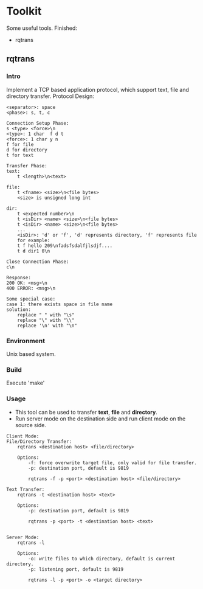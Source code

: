 # Toolkit
Some useful tools.
Finished:
* rqtrans

## rqtrans
### Intro
Implement a TCP based application protocol, which support text, file and directory transfer.
Protocol Design:
```
<separator>: space
<phase>: s, t, c

Connection Setup Phase:
s <type> <force>\n
<type>: 1 char  f d t
<force>: 1 char y n
f for file
d for directory
t for text

Transfer Phase:
text:
    t <length>\n<text>

file:
    t <fname> <size>\n<file bytes>
    <size> is unsigned long int

dir:
    t <expected number>\n
    t <isDir> <name> <size>\n<file bytes>
    t <isDir> <name> <size>\n<file bytes>
    ...
    <isDir>: 'd' or 'f', 'd' represents directory, 'f' represents file
    for example:
    t f hello 209\nfadsfsdalfjlsdjf....
    t d dir1 0\n

Close Connection Phase:
c\n

Response:
200 OK: <msg>\n
400 ERROR: <msg>\n

Some special case:
case 1: there exists space in file name
solution:
    replace " " with "\s"
    replace "\" with "\\"
    replace '\n' with "\n"
```
### Environment
Unix based system.
### Build
Execute 'make'
### Usage
* This tool can be used to transfer **text**, **file** and **directory**. 
* Run server mode on the destination side and run client mode on the source side.
```
Client Mode:
File/Directory Transfer:
    rqtrans <destination host> <file/directory>

    Options:
        -f: force overwrite target file, only valid for file transfer.
        -p: destination port, default is 9819 
        
        rqtrans -f -p <port> <destination host> <file/directory>

Text Transfer:
    rqtrans -t <destination host> <text>

    Options:
        -p: destination port, default is 9819
        
        rqtrans -p <port> -t <destination host> <text>


Server Mode:
    rqtrans -l

    Options:
        -o: write files to which directory, default is current directory.
        -p: listening port, default is 9819
        
        rqtrans -l -p <port> -o <target directory>

```
